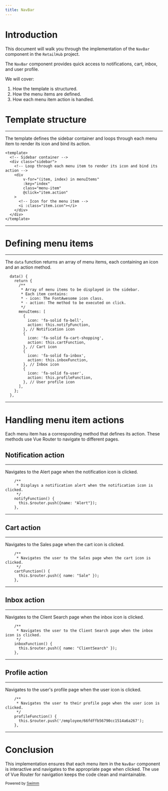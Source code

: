 ```yaml
---
title: NavBar
---
```

# Introduction

This document will walk you through the implementation of the <SwmToken path="/frontend/src/components/NavBar.vue" pos="4:4:4" line-data="  File: NavBar.vue">`NavBar`</SwmToken> component in the <SwmToken path="/frontend/src/components/NavBar.vue" pos="3:4:4" line-data="  Project: RetailHub">`RetailHub`</SwmToken> project.

The <SwmToken path="/frontend/src/components/NavBar.vue" pos="4:4:4" line-data="  File: NavBar.vue">`NavBar`</SwmToken> component provides quick access to notifications, cart, inbox, and user profile.

We will cover:

1. How the template is structured.
2. How the menu items are defined.
3. How each menu item action is handled.

# Template structure

<SwmSnippet path="/frontend/src/components/NavBar.vue" line="14">

---

The template defines the sidebar container and loops through each menu item to render its icon and bind its action.

```
<template>
  <!-- Sidebar container -->
  <div class="sidebar">
    <!-- Loop through each menu item to render its icon and bind its action -->
    <div
        v-for="(item, index) in menuItems"
        :key="index"
        class="menu-item"
        @click="item.action"
    >
      <!-- Icon for the menu item -->
      <i :class="item.icon"></i>
    </div>
  </div>
</template>
```

---

</SwmSnippet>

# Defining menu items

<SwmSnippet path="/frontend/src/components/NavBar.vue" line="36">

---

The <SwmToken path="/frontend/src/components/NavBar.vue" pos="36:1:1" line-data="  data() {">`data`</SwmToken> function returns an array of menu items, each containing an icon and an action method.

```
  data() {
    return {
      /**
       * Array of menu items to be displayed in the sidebar.
       * Each item contains:
       * - icon: The FontAwesome icon class.
       * - action: The method to be executed on click.
       */
      menuItems: [
        {
          icon: 'fa-solid fa-bell',
          action: this.notifyFunction,
        }, // Notification icon
        {
          icon: 'fa-solid fa-cart-shopping',
          action: this.cartFunction,
        }, // Cart icon
        {
          icon: 'fa-solid fa-inbox',
          action: this.inboxFunction,
        }, // Inbox icon
        {
          icon: 'fa-solid fa-user',
          action: this.profileFunction,
        }, // User profile icon
      ],
    };
  },
```

---

</SwmSnippet>

# Handling menu item actions

Each menu item has a corresponding method that defines its action. These methods use Vue Router to navigate to different pages.

## Notification action

<SwmSnippet path="/frontend/src/components/NavBar.vue" line="65">

---

Navigates to the Alert page when the notification icon is clicked.

```
    /**
     * Displays a notification alert when the notification icon is clicked.
     */
    notifyFunction() {
      this.$router.push({name: "Alert"});
    },
```

---

</SwmSnippet>

## Cart action

<SwmSnippet path="/frontend/src/components/NavBar.vue" line="72">

---

Navigates to the Sales page when the cart icon is clicked.

```
    /**
     * Navigates the user to the Sales page when the cart icon is clicked.
     */
    cartFunction() {
      this.$router.push({ name: "Sale" });
    },
```

---

</SwmSnippet>

## Inbox action

<SwmSnippet path="/frontend/src/components/NavBar.vue" line="79">

---

Navigates to the Client Search page when the inbox icon is clicked.

```
    /**
     * Navigates the user to the Client Search page when the inbox icon is clicked.
     */
    inboxFunction() {
      this.$router.push({ name: "ClientSearch" });
    },
```

---

</SwmSnippet>

## Profile action

<SwmSnippet path="/frontend/src/components/NavBar.vue" line="86">

---

Navigates to the user's profile page when the user icon is clicked.

```
    /**
     * Navigates the user to their profile page when the user icon is clicked.
     */
    profileFunction() {
      this.$router.push('/employee/66fdffb56790cc1514a6a267');
    },
```

---

</SwmSnippet>

# Conclusion

This implementation ensures that each menu item in the <SwmToken path="/frontend/src/components/NavBar.vue" pos="4:4:4" line-data="  File: NavBar.vue">`NavBar`</SwmToken> component is interactive and navigates to the appropriate page when clicked. The use of Vue Router for navigation keeps the code clean and maintainable.

<SwmMeta version="3.0.0" repo-id="Z2l0aHViJTNBJTNBUmV0YWlsSFVCLUZyb250ZW5kJTNBJTNBcmVtaWRlc2phcmRpbnM=" repo-name="RetailHUB-Frontend"><sup>Powered by [Swimm](https://app.swimm.io/)</sup></SwmMeta>
